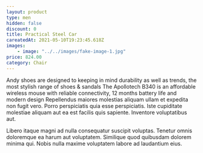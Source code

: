 ```yaml
---
layout: product
type: men
hidden: false
discount: 0
title: Practical Steel Car
careatedAt: 2021-05-10T19:23:45.618Z
images:
    - image: "../../images/fake-image-1.jpg"
price: 824.00
category: Chair
---
```

Andy shoes are designed to keeping in mind durability as well as trends, the most stylish range of shoes & sandals
The Apollotech B340 is an affordable wireless mouse with reliable connectivity, 12 months battery life and modern design
Repellendus maiores molestias aliquam ullam et expedita non fugit vero. Porro perspiciatis quia esse perspiciatis. Iste cupiditate molestiae aliquam aut ea est facilis quis sapiente. Inventore voluptatibus aut.
 Libero itaque magni ad nulla consequatur suscipit voluptas. Tenetur omnis doloremque ea harum aut voluptatem. Similique quod quibusdam dolorem minima qui. Nobis nulla maxime voluptatem labore ad laudantium eius.
